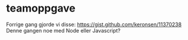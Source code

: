 teamoppgave
===========

Forrige gang gjorde vi disse: https://gist.github.com/keronsen/11370238
Denne gangen noe med Node eller Javascript?
